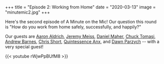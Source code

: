 +++
title = "Episode 2: Working from Home"
date = "2020-03-13"
image = "minutemic2.jpg"
+++

Here's the second episode of A Minute on the Mic! Our question this round is "How do you work from home safely, successfully, and happily?"

Our guests are [Aaron Aldrich](https://twitter.com/crayzeigh),
[Jeremy Meiss](https://twitter.com/IAmJerdog),
[Daniel Maher](https://twitter.com/phrawzty),
[Chuck Tomasi](https://twitter.com/ctomasi),
[Andrew Barnes](https://twitter.com/andrewjbarnes),
[Chris Short](https://twitter.com/ChrisShort),
[Quintessence Anx](https://twitter.com/QuintessenceAnx), and
[Dawn Parzych](https://twitter.com/dparzych) -- with a very special guest!

{{< youtube rWjwPpBUfM8 >}}
